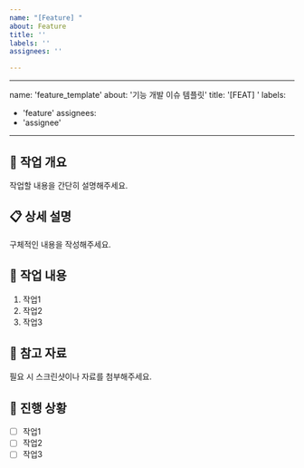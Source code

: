 ```yaml
---
name: "[Feature] "
about: Feature
title: ''
labels: ''
assignees: ''

---
```


---
name: 'feature_template'
about: '기능 개발 이슈 템플릿'
title: '[FEAT] '
labels:
  - 'feature'
assignees:
  - 'assignee'
---

## 🔧 작업 개요

작업할 내용을 간단히 설명해주세요.

## 📋 상세 설명

구체적인 내용을 작성해주세요.

## 📝 작업 내용

1. 작업1
2. 작업2
3. 작업3

## 📸 참고 자료

필요 시 스크린샷이나 자료를 첨부해주세요.

## 🚀 진행 상황

- [ ] 작업1
- [ ] 작업2
- [ ] 작업3
